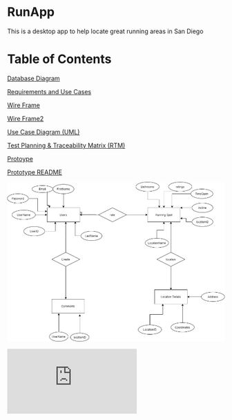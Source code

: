 # RunApp
This is a desktop app to help locate great running areas in San Diego

# Table of Contents


[Database Diagram](https://github.com/topher-chris/RunApp/blob/master/Database%20Diagram.jpg)

[Requirements and Use Cases](https://github.com/topher-chris/RunApp/blob/master/RequirementsAndUseCases.pdf)

[Wire Frame](https://github.com/topher-chris/RunApp/blob/master/WireFrame%20Page-1.jpg)

[Wire Frame2](https://github.com/topher-chris/RunApp/blob/master/WireFram-Page-2.jpg)

[Use Case Diagram (UML)](https://github.com/topher-chris/RunApp/blob/master/Use-Case%20Diagram%20(UML).png)

[Test Planning & Traceability Matrix (RTM)](https://github.com/topher-chris/RunApp/blob/master/Test%20Planning%26RTM.pdf)

[Protoype](https://github.com/topher-chris/RunApp/blob/master/Prototype.html)

[Prototype README](https://github.com/topher-chris/RunApp/blob/master/Prototype%20README)


![alt text](https://github.com/topher-chris/RunApp/blob/master/Database%20Diagram.jpg)

![alt text](https://github.com/topher-chris/RunApp/blob/master/RequirementsAndUseCases.pdf)
